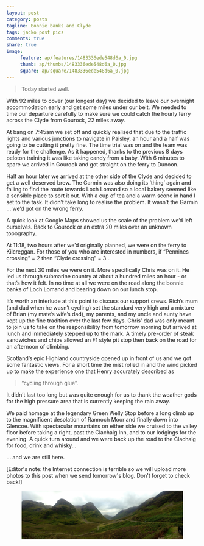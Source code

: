 ```yaml
---
layout: post
category: posts
tagline: Bonnie banks and Clyde
tags: jacko post pics
comments: true
share: true
image: 
     feature: ap/features/1483336ede548d6a_0.jpg
     thumb: ap/thumbs/1483336ede548d6a_0.jpg
     square: ap/square/1483336ede548d6a_0.jpg
---
```

> Today started well.

With 92 miles to cover (our longest day) we decided to leave our
overnight accommodation early and get some miles under our belt. We
needed to time our departure carefully to make sure we could catch the
hourly ferry across the Clyde from Gourock, 22 miles away.

At bang on 7:45am we set off and quickly realised that due to the
traffic lights and various junctions to navigate in Paisley, an hour
and a half was going to be cutting it pretty fine. The time trial was
on and the team was ready for the challenge. As it happened, thanks to
the previous 8 days peloton training it was like taking candy from a
baby. With 6 minutes to spare we arrived in Gourock and got straight
on the ferry to Dunoon.

Half an hour later we arrived at the other side of the Clyde and
decided to get a well deserved brew. The Garmin was also doing its
‘thing’ again and failing to find the route towards Loch Lomand so a
local bakery seemed like a sensible place to sort it out. With a cup
of tea and a warm scone in hand I set to the task. It didn’t take long
to realise the problem. It wasn’t the Garmin … we’d got on the wrong
ferry.

A quick look at Google Maps showed us the scale of the problem we’d
left ourselves. Back to Gourock or an extra 20 miles over an unknown
topography.

At 11:18, two hours after we’d originally planned, we were on the
ferry to Kilcreggan. For those of you who are interested in numbers,
if “Pennines crossing” = 2 then “Clyde crossing” = 3…

For the next 30 miles we were on it. More specifically Chris was on
it. He led us through submarine country at about a hundred miles an
hour - or that’s how it felt. In no time at all we were on the road
along the bonnie banks of Loch Lomand and bearing down on our lunch
stop.

It’s worth an interlude at this point to discuss our support crews.
Rich’s mum (and dad when he wasn’t cycling) set the standard very high
and a mixture of Brian (my mate’s wife’s dad), my parents, and my
uncle and aunty have kept up the fine tradition over the last few
days. Chris’ dad was only meant to join us to take on the
responsibility from tomorrow morning but arrived at lunch and
immediately stepped up to the mark. A timely pre-order of steak
sandwiches and chips allowed an F1 style pit stop then back on the
road for an afternoon of climbing.

Scotland’s epic Highland countryside opened up in front of us and we
got some fantastic views. For a short time the mist rolled in and the
wind picked up to make the experience one that Henry accurately
described as

> “cycling through glue”.

It didn’t last too long but was quite enough for us to thank the
weather gods for the high pressure area that is currently keeping the
rain away.

We paid homage at the legendary Green Welly Stop before a long climb
up to the magnificent desolation of Rannoch Moor and finally down into
Glencoe. With spectacular mountains on either side we cruised to the
valley floor before taking a right, past the Clachaig Inn, and to our
lodgings for the evening. A quick turn around and we were back up the
road to the Clachaig for food, drink and whisky…

… and we are still here.


[Editor's note: the Internet connection is terrible so we will upload
more photos to this post when we send tomorrow's blog. Don't forget to
check back!]
<figure class="">
<a href="/images/ap/standard/1483336ede548d6a_0.jpg">
<img src="/images/ap/standard/1483336ede548d6a_0.jpg">
</a></figure>
